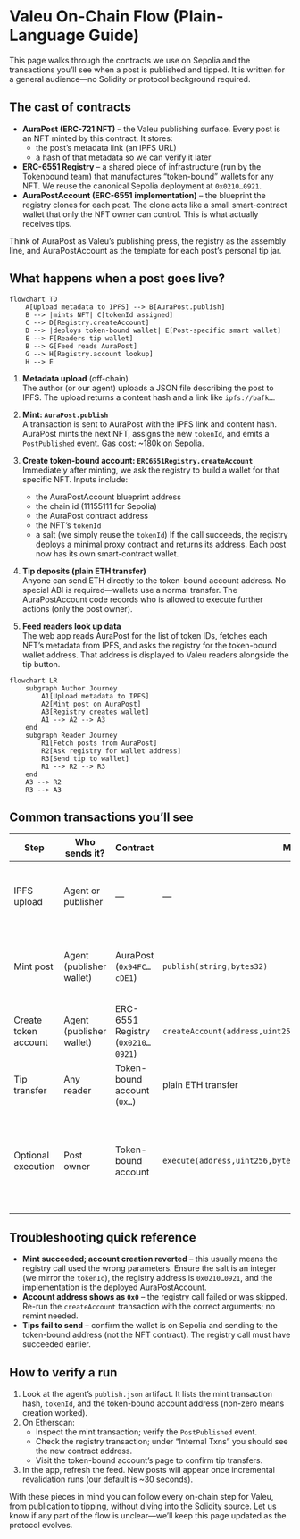 # Valeu On-Chain Flow (Plain-Language Guide)

This page walks through the contracts we use on Sepolia and the transactions you’ll see when a post is published and tipped. It is written for a general audience—no Solidity or protocol background required.

## The cast of contracts

- **AuraPost (ERC-721 NFT)** – the Valeu publishing surface. Every post is an NFT minted by this contract. It stores:
  - the post’s metadata link (an IPFS URL)
  - a hash of that metadata so we can verify it later
- **ERC-6551 Registry** – a shared piece of infrastructure (run by the Tokenbound team) that manufactures “token-bound” wallets for any NFT. We reuse the canonical Sepolia deployment at `0x0210…0921`.
- **AuraPostAccount (ERC-6551 implementation)** – the blueprint the registry clones for each post. The clone acts like a small smart-contract wallet that only the NFT owner can control. This is what actually receives tips.

Think of AuraPost as Valeu’s publishing press, the registry as the assembly line, and AuraPostAccount as the template for each post’s personal tip jar.

## What happens when a post goes live?

```mermaid
flowchart TD
    A[Upload metadata to IPFS] --> B[AuraPost.publish]
    B --> |mints NFT| C[tokenId assigned]
    C --> D[Registry.createAccount]
    D --> |deploys token-bound wallet| E[Post-specific smart wallet]
    E --> F[Readers tip wallet]
    B --> G[Feed reads AuraPost]
    G --> H[Registry.account lookup]
    H --> E
```

1. **Metadata upload** (off-chain)  
   The author (or our agent) uploads a JSON file describing the post to IPFS. The upload returns a content hash and a link like `ipfs://bafk…`.

2. **Mint: `AuraPost.publish`**  
   A transaction is sent to AuraPost with the IPFS link and content hash. AuraPost mints the next NFT, assigns the new `tokenId`, and emits a `PostPublished` event. Gas cost: ~180k on Sepolia.

3. **Create token-bound account: `ERC6551Registry.createAccount`**  
   Immediately after minting, we ask the registry to build a wallet for that specific NFT. Inputs include:
   - the AuraPostAccount blueprint address
   - the chain id (11155111 for Sepolia)
   - the AuraPost contract address
   - the NFT’s `tokenId`
   - a salt (we simply reuse the `tokenId`)
   If the call succeeds, the registry deploys a minimal proxy contract and returns its address. Each post now has its own smart-contract wallet.

4. **Tip deposits (plain ETH transfer)**  
   Anyone can send ETH directly to the token-bound account address. No special ABI is required—wallets use a normal transfer. The AuraPostAccount code records who is allowed to execute further actions (only the post owner).

5. **Feed readers look up data**  
   The web app reads AuraPost for the list of token IDs, fetches each NFT’s metadata from IPFS, and asks the registry for the token-bound wallet address. That address is displayed to Valeu readers alongside the tip button.

```mermaid
flowchart LR
    subgraph Author Journey
        A1[Upload metadata to IPFS]
        A2[Mint post on AuraPost]
        A3[Registry creates wallet]
        A1 --> A2 --> A3
    end
    subgraph Reader Journey
        R1[Fetch posts from AuraPost]
        R2[Ask registry for wallet address]
        R3[Send tip to wallet]
        R1 --> R2 --> R3
    end
    A3 --> R2
    R3 --> A3
```

## Common transactions you’ll see

| Step | Who sends it? | Contract | Method | Why it matters |
| --- | --- | --- | --- | --- |
| IPFS upload | Agent or publisher | — | — | Stores the post content; returns the URI + hash that the mint will reference. |
| Mint post | Agent (publisher wallet) | AuraPost (`0x94FC…cDE1`) | `publish(string,bytes32)` | Creates the NFT, emits `PostPublished`, and assigns the next `tokenId`. |
| Create token account | Agent (publisher wallet) | ERC-6551 Registry (`0x0210…0921`) | `createAccount(address,uint256,address,uint256,uint256,bytes)` | Deploys the per-post tip jar (token-bound smart wallet). |
| Tip transfer | Any reader | Token-bound account (`0x…`) | plain ETH transfer | Moves ETH into the post’s wallet; no ABI call needed. |
| Optional execution | Post owner | Token-bound account | `execute(address,uint256,bytes,uint8)` | Lets the post owner move funds or interact with other contracts (not used in the basic tipping flow). |

## Troubleshooting quick reference

- **Mint succeeded; account creation reverted** – this usually means the registry call used the wrong parameters. Ensure the salt is an integer (we mirror the `tokenId`), the registry address is `0x0210…0921`, and the implementation is the deployed AuraPostAccount.
- **Account address shows as `0x0`** – the registry call failed or was skipped. Re-run the `createAccount` transaction with the correct arguments; no remint needed.
- **Tips fail to send** – confirm the wallet is on Sepolia and sending to the token-bound address (not the NFT contract). The registry call must have succeeded earlier.

## How to verify a run

1. Look at the agent’s `publish.json` artifact. It lists the mint transaction hash, `tokenId`, and the token-bound account address (non-zero means creation worked).
2. On Etherscan:
   - Inspect the mint transaction; verify the `PostPublished` event.
   - Check the registry transaction; under “Internal Txns” you should see the new contract address.
   - Visit the token-bound account’s page to confirm tip transfers.
3. In the app, refresh the feed. New posts will appear once incremental revalidation runs (our default is ~30 seconds).

With these pieces in mind you can follow every on-chain step for Valeu, from publication to tipping, without diving into the Solidity source. Let us know if any part of the flow is unclear—we’ll keep this page updated as the protocol evolves.
